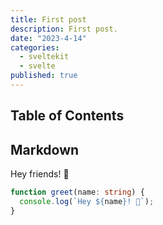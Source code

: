 ```yaml
---
title: First post
description: First post.
date: "2023-4-14"
categories:
  - sveltekit
  - svelte
published: true
---
```


## Table of Contents

## Markdown

Hey friends! 👋

```ts
function greet(name: string) {
  console.log(`Hey ${name}! 👋`);
}
```
